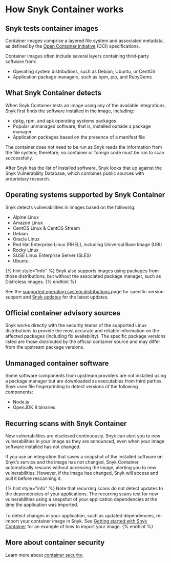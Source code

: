 # How Snyk Container works

## Snyk tests container images

Container images comprise a layered file system and associated metadata, as defined by the [Open Container Initiative](https://opencontainers.org) (OCI) specifications.

Container images often include several layers containing third-party software from:

* Operating system distributions, such as Debian, Ubuntu, or CentOS
* Application package managers, such as npm, pip, and RubyGems

## What Snyk Container detects

When Snyk Container tests an image using any of the available integrations, Snyk first finds the software installed in the image, including:

* dpkg, rpm, and apk operating systems packages
* Popular unmanaged software, that is, installed outside a package manager
* Application packages based on the presence of a manifest file

The container does not need to be run as Snyk reads the information from the file system; therefore, no container or foreign code must be run to scan successfully.

After Snyk has the list of installed software, Snyk looks that up against the Snyk Vulnerability Database, which combines public sources with proprietary research.

## Operating systems supported by Snyk Container

Snyk detects vulnerabilities in images based on the following:

* Alpine Linux
* Amazon Linux
* CentOS Linux & CentOS Stream
* Debian
* Oracle Linux
* Red Hat Enterprise Linux (RHEL), including Universal Base Image (UBI)
* Rocky Linux
* SUSE Linux Enterprise Server (SLES)
* Ubuntu

{% hint style="info" %}
Snyk also supports images using packages from those distributions, but without the associated package manager, such as Distroless images.
{% endhint %}

See the [supported operating system distributions ](supported-operating-system-distributions.md)page for specific version support and  [Snyk updates](https://updates.snyk.io) for the latest updates.

## Official container advisory sources

Snyk works directly with the security teams of the supported Linux distributions to provide the most accurate and reliable information on the affected packages (including fix availability). The specific package versions listed are those distributed by the official container source and may differ from the upstream package versions.

## Unmanaged container software

Some software components from upstream providers are not installed using a package manager but are downloaded as executables from third parties. Snyk uses file fingerprinting to detect versions of the following components:

* Node.js
* OpenJDK 8 binaries

## Recurring scans with Snyk Container

New vulnerabilities are disclosed continuously. Snyk can alert you to new vulnerabilities in your image as they are announced, even when your image software installed has not changed.

If you use an integration that saves a snapshot of the installed software on Snyk’s service and the image has not changed, Snyk Container automatically rescans without accessing the image, alerting you to new vulnerabilities. However, if the image has changed, Snyk will access and pull it before rescanning it.

{% hint style="info" %}
Note that recurring scans do not detect updates to the dependencies of your applications. The recurring scans test for new vulnerabilities using a snapshot of your application dependencies at the time the application was imported.\
\
To detect changes in your application, such as updated dependencies, re-import your container image in Snyk. See [Getting started with Snyk Container](getting-started-snyk-container.md) for an example of how to import your image.
{% endhint %}

## More about container security

Learn more about [container security](https://snyk.io/learn/container-security/).
